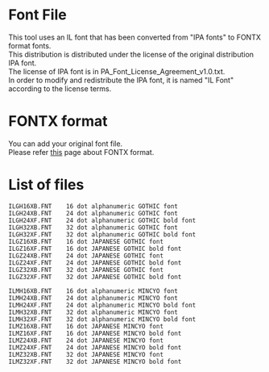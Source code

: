 # Font File   
This tool uses an IL font that has been converted from "IPA fonts" to FONTX format fonts.   
This distribution is distributed under the license of the original distribution IPA font.   
The license of IPA font is in PA_Font_License_Agreement_v1.0.txt.   
In order to modify and redistribute the IPA font, it is named "IL Font" according to the license terms.   

# FONTX format   
You can add your original font file.   
Please refer [this](http://elm-chan.org/docs/dosv/fontx_e.html) page about FONTX format.   

# List of files
```
ILGH16XB.FNT	16 dot alphanumeric GOTHIC font
ILGH24XB.FNT	24 dot alphanumeric GOTHIC font
ILGH24XF.FNT	24 dot alphanumeric GOTHIC bold font
ILGH32XB.FNT	32 dot alphanumeric GOTHIC font
ILGH32XF.FNT	32 dot alphanumeric GOTHIC bold font
ILGZ16XB.FNT	16 dot JAPANESE GOTHIC font
ILGZ16XF.FNT	16 dot JAPANESE GOTHIC bold font
ILGZ24XB.FNT	24 dot JAPANESE GOTHIC font
ILGZ24XF.FNT	24 dot JAPANESE GOTHIC bold font
ILGZ32XB.FNT	32 dot JAPANESE GOTHIC font
ILGZ32XF.FNT	32 dot JAPANESE GOTHIC bold font

ILMH16XB.FNT	16 dot alphanumeric MINCYO font
ILMH24XB.FNT	24 dot alphanumeric MINCYO font
ILMH24XF.FNT	24 dot alphanumeric MINCYO bold font
ILMH32XB.FNT	32 dot alphanumeric MINCYO font
ILMH32XF.FNT	32 dot alphanumeric MINCYO bold font
ILMZ16XB.FNT	16 dot JAPANESE MINCYO font
ILMZ16XF.FNT	16 dot JAPANESE MINCYO bold font
ILMZ24XB.FNT	24 dot JAPANESE MINCYO font
ILMZ24XF.FNT	24 dot JAPANESE MINCYO bold font
ILMZ32XB.FNT	32 dot JAPANESE MINCYO font
ILMZ32XF.FNT	32 dot JAPANESE MINCYO bold font
```
